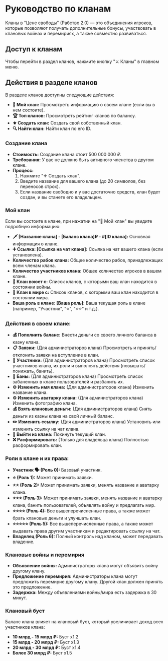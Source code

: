 # Руководство по кланам

Кланы в "Цене свободы" (Рабство 2.0) — это объединения игроков, которые позволяют получать дополнительные бонусы, участвовать в клановых войнах и перемириях, а также совместно развиваться.

## Доступ к кланам

Чтобы перейти в раздел кланов, нажмите кнопку "⚔️ Кланы" в главном меню.

## Действия в разделе кланов

В разделе кланов доступны следующие действия:

*   **🦾 Мой клан:** Просмотреть информацию о своем клане (если вы в нем состоите).
*   **🏆 Топ кланов:** Просмотреть рейтинг кланов по балансу.
*   **⚜️ Создать клан:** Создать свой собственный клан.
*   **🔍 Найти клан:** Найти клан по его ID.

### Создание клана

*   **Стоимость:** Создание клана стоит 500 000 000 ₽.
*   **Требования:** У вас не должно быть активного членства в другом клане.
*   **Процесс:**
    1.  Нажмите "⚜️ Создать клан".
    2.  Введите название для вашего клана (до 20 символов, без переносов строк).
    3.  Если название свободно и у вас достаточно средств, клан будет создан, и вы станете его владельцем.

### Мой клан

Если вы состоите в клане, при нажатии на "🦾 Мой клан" вы увидите подробную информацию:

*   **🗡 [Название клана] - [Баланс клана]₽ - #[ID клана]:** Основная информация о клане.
*   **➕ Ссылка: [Ссылка на чат клана]:** Ссылка на чат вашего клана (если установлена).
*   **Количество рабов клана:** Общее количество рабов, принадлежащих всем членам клана.
*   **Количество участников клана:** Общее количество игроков в вашем клане.
*   **🥷 Клан воюет с:** Список кланов, с которыми ваш клан находится в состоянии войны.
*   **🤝 Клан в мире с:** Список кланов, с которыми ваш клан находится в состоянии мира.
*   **Ваша роль в клане: [Ваша роль]:** Ваша текущая роль в клане (например, "Участник", "⭐️", "⭐️⭐️" и т.д.).

### Действия в своем клане:

*   **💰 Пополнить баланс:** Внести деньги со своего личного баланса в казну клана.
*   **📋 Заявки:** (Для администраторов клана) Просмотреть и принять/отклонить заявки на вступление в клан.
*   **👥 Участники:** (Для администраторов клана) Просмотреть список участников клана, их роли и выполнять действия (повышать/понижать, банить).
*   **📛 Баны:** (Для администраторов клана) Просмотреть список забаненных в клане пользователей и разбанить их.
*   **⚙️ Изменить имя клана:** (Для администраторов клана) Изменить название клана.
*   **⚙️ Изменить аватарку клана:** (Для администраторов клана) Изменить фотографию клана.
*   **💰 Взять клановые деньги:** (Для администраторов клана) Снять деньги из казны клана на свой личный баланс.
*   **✏️ Изменить ссылку:** (Для администраторов клана) Установить или изменить ссылку на чат клана.
*   **🚪 Выйти из клана:** Покинуть текущий клан.
*   **❌ Расформировать:** (Только для владельца клана) Полностью расформировать клан.

### Роли в клане и их права:

*   **Участник 🗣 (Роль 0):** Базовый участник.
*   **⭐️ (Роль 1):** Может принимать заявки.
*   **⭐️⭐️ (Роль 2):** Может принимать заявки, менять название и аватарку клана.
*   **⭐️⭐️⭐️ (Роль 3):** Может принимать заявки, менять название и аватарку клана, банить пользователей, объявлять войну и предлагать мир.
*   **⭐️⭐️⭐️⭐️ (Роль 4):** Все вышеперечисленные права, а также может брать клановые деньги и улучшать клан.
*   **⭐️⭐️⭐️⭐️⭐️ (Роль 5):** Все вышеперечисленные права, а также может выдавать права другим участникам и редактировать ссылку на чат.
*   **Владелец (Роль 6):** Полный контроль над кланом, может передавать владение.

### Клановые войны и перемирия

*   **Объявление войны:** Администраторы клана могут объявить войну другому клану.
*   **Предложение перемирия:** Администраторы клана могут предложить перемирие другому клану. Другой клан должен принять это предложение.
*   **Задержка:** Между объявлениями войны/мира есть задержка в 30 минут.

### Клановый буст

Баланс клана влияет на клановый буст, который увеличивает доход всех участников клана:

*   **10 млрд - 15 млрд ₽:** Буст x1.2
*   **15 млрд - 20 млрд ₽:** Буст x1.3
*   **20 млрд - 30 млрд ₽:** Буст x1.4
*   **Более 30 млрд ₽:** Буст x1.5
